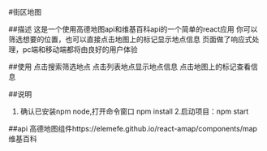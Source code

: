 #街区地图

##描述
这是一个使用高德地图api和维基百科api的一个简单的react应用
你可以筛选想要的位置，也可以直接点击地图上的标记显示地点信息
页面做了响应式处理，pc端和移动端都将由良好的用户体验


##使用
点击搜索筛选地点
点击列表地点显示地点信息
点击地图上的标记查看信息


##说明
1. 确认已安装npm node,打开命令窗口 npm install
2.启动项目：npm start

##api
高德地图组件https://elemefe.github.io/react-amap/components/map
维基百科
